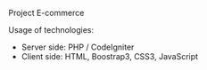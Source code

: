 Project E-commerce

Usage of technologies:
* Server side: PHP / CodeIgniter
* Client side: HTML, Boostrap3, CSS3, JavaScript
